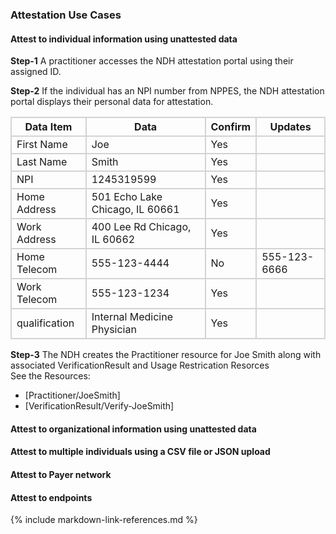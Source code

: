 ### Attestation Use Cases
#### Attest to individual information using unattested data
**Step-1**
A practitioner accesses the NDH attestation portal using their assigned ID.  

**Step-2**
If the individual has an NPI number from NPPES, the NDH attestation portal displays their personal data for attestation.
<style>
    th{border: solid 2px lightgrey;}
    td{border: solid 2px lightgrey;}
</style>

| Data Item | Data | Confirm | Updates |
| --------- | ---- | ------- | ------- |
| First Name | Joe | Yes | |
| Last Name | Smith | Yes | |
| NPI | 1245319599 | Yes | |
| Home Address | 501 Echo Lake Chicago, IL 60661 | Yes | |
| Work Address | 400 Lee Rd Chicago, IL 60662 | Yes | |
| Home Telecom | 555-123-4444 | No | 555-123-6666 |
| Work Telecom | 555-123-1234 | Yes | |
| qualification | Internal Medicine Physician | Yes | |

**Step-3**
The NDH creates the Practitioner resource for Joe Smith along with associated VerificationResult and Usage Restrication Resorces  
See the Resources:  

* [Practitioner/JoeSmith]
* [VerificationResult/Verify-JoeSmith]

#### Attest to organizational information using unattested data
#### Attest to multiple individuals using a CSV file or JSON upload
#### Attest to Payer network
#### Attest to endpoints




{% include markdown-link-references.md %}
